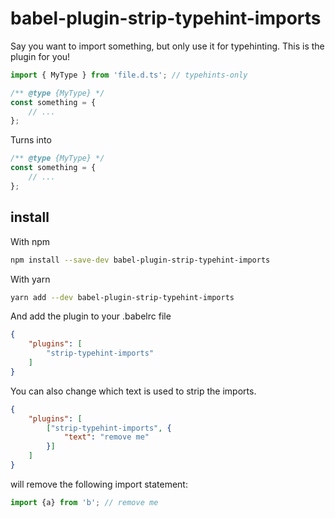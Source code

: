 # babel-plugin-strip-typehint-imports

Say you want to import something, but only use it for typehinting. This is the plugin for you!

```javascript
import { MyType } from 'file.d.ts'; // typehints-only

/** @type {MyType} */
const something = {
    // ...
};
```

Turns into

```javascript
/** @type {MyType} */
const something = {
    // ...
};
```

## install

With npm

```bash
npm install --save-dev babel-plugin-strip-typehint-imports
```

With yarn

```bash
yarn add --dev babel-plugin-strip-typehint-imports
```

And add the plugin to your .babelrc file

```json
{
    "plugins": [
        "strip-typehint-imports"
    ]
}
```

You can also change which text is used to strip the imports.


```json
{
    "plugins": [
        ["strip-typehint-imports", {
            "text": "remove me"
        }]
    ]
}
```

will remove the following import statement:

```javascript
import {a} from 'b'; // remove me
```
